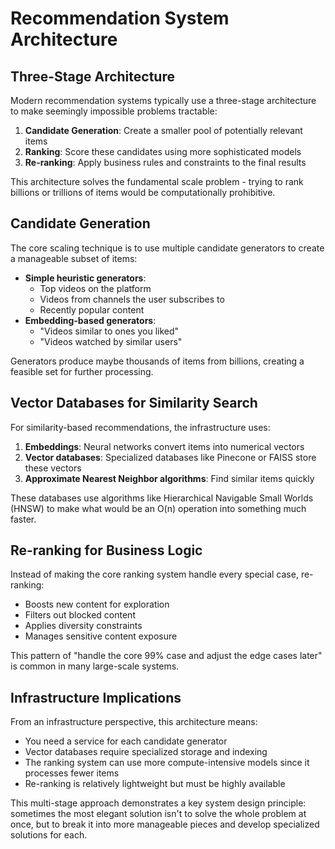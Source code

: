 # Recommendation System Architecture

## Three-Stage Architecture

Modern recommendation systems typically use a three-stage architecture to make seemingly impossible problems tractable:

1. **Candidate Generation**: Create a smaller pool of potentially relevant items
2. **Ranking**: Score these candidates using more sophisticated models
3. **Re-ranking**: Apply business rules and constraints to the final results

This architecture solves the fundamental scale problem - trying to rank billions or trillions of items would be computationally prohibitive.

## Candidate Generation

The core scaling technique is to use multiple candidate generators to create a manageable subset of items:

- **Simple heuristic generators**:
  - Top videos on the platform
  - Videos from channels the user subscribes to
  - Recently popular content
- **Embedding-based generators**:
  - "Videos similar to ones you liked"
  - "Videos watched by similar users"

Generators produce maybe thousands of items from billions, creating a feasible set for further processing.

## Vector Databases for Similarity Search

For similarity-based recommendations, the infrastructure uses:

1. **Embeddings**: Neural networks convert items into numerical vectors
2. **Vector databases**: Specialized databases like Pinecone or FAISS store these vectors
3. **Approximate Nearest Neighbor algorithms**: Find similar items quickly

These databases use algorithms like Hierarchical Navigable Small Worlds (HNSW) to make what would be an O(n) operation into something much faster.

## Re-ranking for Business Logic

Instead of making the core ranking system handle every special case, re-ranking:

- Boosts new content for exploration
- Filters out blocked content
- Applies diversity constraints
- Manages sensitive content exposure

This pattern of "handle the core 99% case and adjust the edge cases later" is common in many large-scale systems.

## Infrastructure Implications

From an infrastructure perspective, this architecture means:

- You need a service for each candidate generator
- Vector databases require specialized storage and indexing
- The ranking system can use more compute-intensive models since it processes fewer items
- Re-ranking is relatively lightweight but must be highly available

This multi-stage approach demonstrates a key system design principle: sometimes the most elegant solution isn't to solve the whole problem at once, but to break it into more manageable pieces and develop specialized solutions for each.
